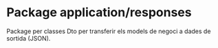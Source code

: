 # Package application/responses
Package per classes Dto per transferir els models de negoci a dades de sortida (JSON).